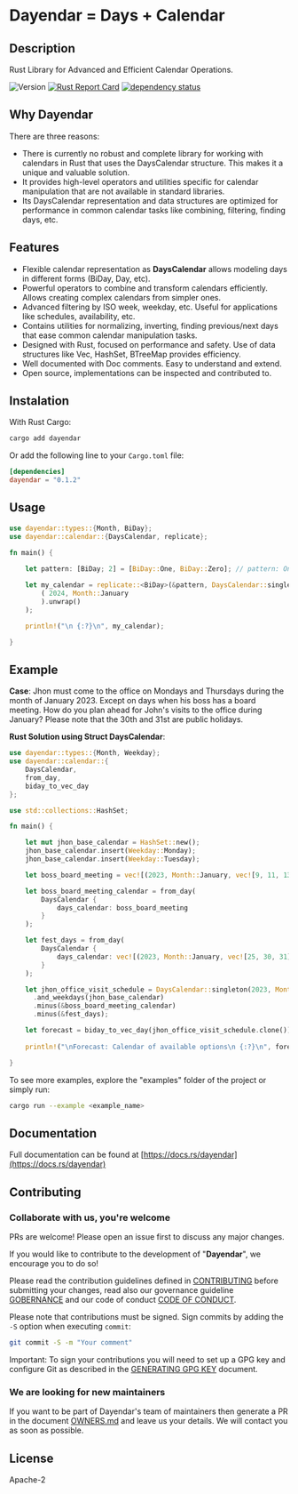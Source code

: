 # Dayendar = Days + Calendar

## Description

Rust Library for Advanced and Efficient Calendar Operations.

![Version](https://img.shields.io/badge/version-0.1.2-blue)
[![Rust Report Card](https://rust-reportcard.xuri.me/badge/github.com/racherb/dayendar)](https://rust-reportcard.xuri.me/report/github.com/racherb/dayendar)
[![dependency status](https://deps.rs/repo/github/racherb/dayendar/status.svg)](https://deps.rs/repo/github/racherb/dayendar)

## Why Dayendar

There are three reasons:

- There is currently no robust and complete library for working with calendars in Rust that uses the DaysCalendar structure. This makes it a unique and valuable solution.
- It provides high-level operators and utilities specific for calendar manipulation that are not available in standard libraries.
- Its DaysCalendar representation and data structures are optimized for performance in common calendar tasks like combining, filtering, finding days, etc.

## Features

- Flexible calendar representation as **DaysCalendar<T>** allows modeling days in different forms (BiDay, Day, etc).
- Powerful operators to combine and transform calendars efficiently. Allows creating complex calendars from simpler ones.
- Advanced filtering by ISO week, weekday, etc. Useful for applications like schedules, availability, etc.
- Contains utilities for normalizing, inverting, finding previous/next days that ease common calendar manipulation tasks.
- Designed with Rust, focused on performance and safety. Use of data structures like Vec, HashSet, BTreeMap provides efficiency.
- Well documented with Doc comments. Easy to understand and extend.
- Open source, implementations can be inspected and contributed to.

## Instalation

With Rust Cargo:

```bash
cargo add dayendar
```

Or add the following line to your `Cargo.toml` file:

```toml
[dependencies]
dayendar = "0.1.2"
```

## Usage

```rust
use dayendar::types::{Month, BiDay};
use dayendar::calendar::{DaysCalendar, replicate};

fn main() {

    let pattern: [BiDay; 2] = [BiDay::One, BiDay::Zero]; // pattern: One day on, the next day off.
    
    let my_calendar = replicate::<BiDay>(&pattern, DaysCalendar::singleton
        ( 2024, Month::January
        ).unwrap()
    );

    println!("\n {:?}\n", my_calendar);

}
```

## Example

**Case**: Jhon must come to the office on Mondays and Thursdays during the month of January 2023. Except on days when his boss has a board meeting. How do you plan ahead for John's visits to the office during January? Please note that the 30th and 31st are public holidays.

**Rust Solution using Struct DaysCalendar**:

```rust
use dayendar::types::{Month, Weekday};
use dayendar::calendar::{
    DaysCalendar,
    from_day,
    biday_to_vec_day
};

use std::collections::HashSet;

fn main() {

    let mut jhon_base_calendar = HashSet::new();
    jhon_base_calendar.insert(Weekday::Monday);
    jhon_base_calendar.insert(Weekday::Tuesday);

    let boss_board_meeting = vec![(2023, Month::January, vec![9, 11, 13, 16, 23, 24, 28])];

    let boss_board_meeting_calendar = from_day(
        DaysCalendar {
            days_calendar: boss_board_meeting
        }
    );

    let fest_days = from_day(
        DaysCalendar {
            days_calendar: vec![(2023, Month::January, vec![25, 30, 31])]
        }
    );

    let jhon_office_visit_schedule = DaysCalendar::singleton(2023, Month::January).unwrap()
      .and_weekdays(jhon_base_calendar)
      .minus(&boss_board_meeting_calendar)
      .minus(&fest_days);

    let forecast = biday_to_vec_day(jhon_office_visit_schedule.clone());
    
    println!("\nForecast: Calendar of available options\n {:?}\n", forecast);

}

```

To see more examples, explore the "examples" folder of the project or simply run:

```bash
cargo run --example <example_name>
```

## Documentation

Full documentation can be found at [https://docs.rs/dayendar](https://docs.rs/dayendar)

## Contributing

### Collaborate with us, you're welcome

PRs are welcome! Please open an issue first to discuss any major changes.

If you would like to contribute to the development of "**Dayendar**", we encourage you to do so!

Please read the contribution guidelines defined in [CONTRIBUTING](CONTRIBUTING.md) before submitting your changes, read also our governance guideline [GOBERNANCE](GOBERNANCE.md) and our code of conduct [CODE OF CONDUCT](CODE_OF_CONDUCT.md).

Please note that contributions must be signed. Sign commits by adding the `-S` option when executing `commit`:

 ```bash
 git commit -S -m "Your comment"
 ```

Important: To sign your contributions you will need to set up a GPG key and configure Git as described in the [GENERATING GPG KEY](GENERATING_GPG_KEY.md) document.

### We are looking for new maintainers

If you want to be part of Dayendar's team of maintainers then generate a PR in the document [OWNERS.md](OWNERS.md) and leave us your details. We will contact you as soon as possible.

## License

Apache-2
